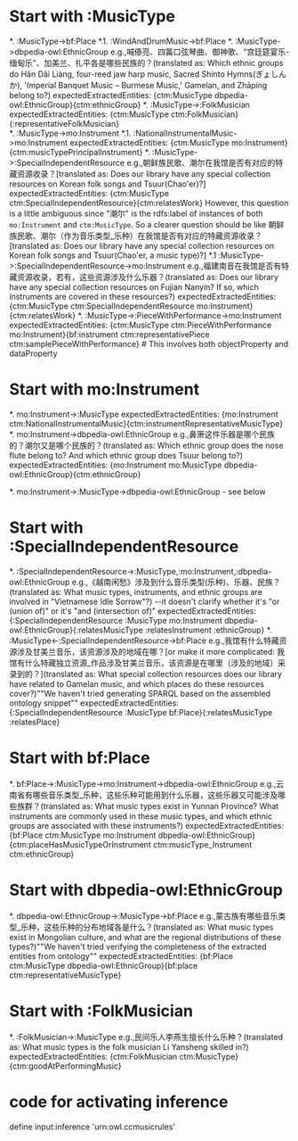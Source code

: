 # Start with :MusicType
*. :MusicType->bf:Place
    *.1. :WindAndDrumMusic->bf:Place
*. :MusicType->dbpedia-owl:EthnicGroup
    e.g.,喊傣亮、四簧口弦琴曲、御神歌、“宫廷筵宴乐-缅甸乐”、加美兰、扎平各是哪些民族的？(translated as: Which ethnic groups do Hǎn Dǎi Liàng, four-reed jaw harp music, Sacred Shinto Hymns(ぎょしんか), 'Imperial Banquet Music – Burmese Music,' Gamelan, and Zhāpíng belong to?)
    expectedExtractedEntities: {ctm:MusicType dbpedia-owl:EthnicGroup}{ctm:ethnicGroup}
*. :MusicType->:FolkMusician
    expectedExtractedEntities: {ctm:MusicType ctm:FolkMusician}{:representativeFolkMusician}     
*. :MusicType->mo:Instrument
    *.1. :NationalInstrumentalMusic->mo:Instrument
        expectedExtractedEntities: {ctm:MusicType mo:Instrument}{ctm:musicTypePrincipalInstrument}
*. :MusicType->:SpecialIndependentResource
    e.g.,朝鲜族民歌、潮尔在我馆是否有对应的特藏资源收录？[translated as: Does our library have any special collection resources on Korean folk songs and Tsuur(Chao'er)?]
        expectedExtractedEntities: {ctm:MusicType ctm:SpecialIndependentResource}{ctm:relatesWork}
        However, this question is a little ambiguous since "潮尔" is the rdfs:label of instances of both `mo:Instrument` and `ctm:MusicType`. So a clearer question should be like 朝鲜族民歌、潮尔（作为音乐类型_乐种）在我馆是否有对应的特藏资源收录？[translated as: Does our library have any special collection resources on Korean folk songs and Tsuur(Chao'er, a music type)?]
    *.1 :MusicType->:SpecialIndependentResource->mo:Instrument
        e.g.,福建南音在我馆是否有特藏资源收录，若有，这些资源涉及什么乐器？(translated as: Does our library have any special collection resources on Fujian Nanyin? If so, which instruments are covered in these resources?)
        expectedExtractedEntities: {ctm:MusicType ctm:SpecialIndependentResource mo:Instrument}{ctm:relatesWork}
*. :MusicType->:PieceWithPerformance->mo:Instrument
    expectedExtractedEntities: {ctm:MusicType ctm:PieceWithPerformance mo:Instrument}{bf:instrument ctm:representativePiece ctm:samplePieceWithPerformance} # This involves both objectProperty and dataProperty

# Start with mo:Instrument
*. mo:Instrument->:MusicType
    expectedExtractedEntities: {mo:Instrument ctm:NationalInstrumentalMusic}{ctm:instrumentRepresentativeMusicType}
*. mo:Instrument->dbpedia-owl:EthnicGroup
    e.g.,鼻箫这件乐器是哪个民族的？潮尔又是哪个民族的？(translated as: Which ethnic group does the nose flute belong to? And which ethnic group does Tsuur belong to?)
    expectedExtractedEntities: {mo:Instrument mo:MusicType dbpedia-owl:EthnicGroup}{ctm:ethnicGroup}
    
*. mo:Instrument->:MusicType->dbpedia-owl:EthnicGroup - see below

# Start with :SpecialIndependentResource
*. :SpecialIndependentResource->:MusicType,:mo:Instrument,:dbpedia-owl:EthnicGroup
    e.g.,《越南闲愁》涉及到什么音乐类型(乐种)、乐器、民族？(translated as: What music types, instruments, and ethnic groups are involved in "Vietnamese Idle Sorrow"?)
    --it doesn't clarify whether it's "or (union of)" or it's "and (intersection of)"
    expectedExtractedEntities: {:SpecialIndependentResource :MusicType mo:Instrument dbpedia-owl:EthnicGroup}{:relatesMusicType :relatesInstrument :ethnicGroup}
*. :MusicType<-:SpecialIndependentResource->bf:Place
    e.g.,我馆有什么特藏资源涉及甘美兰音乐，该资源涉及的地域在哪？[or make it more complicated: 我馆有什么特藏独立资源_作品涉及甘美兰音乐，该资源是在哪里（涉及的地域）采录到的？](translated as: What special collection resources does our library have related to Gamelan music, and which places do these resources cover?)""We haven't tried generating SPARQL based on the assembled ontology snippet""
    expectedExtractedEntities: {:SpecialIndependentResource :MusicType bf:Place}{:relatesMusicType :relatesPlace}

# Start with bf:Place
*. bf:Place->:MusicType->mo:Instrument->dbpedia-owl:EthnicGroup
    e.g.,云南省有哪些音乐类型_乐种，这些乐种可能用到什么乐器，这些乐器又可能涉及哪些族群？(translated as: What music types exist in Yunnan Province? What instruments are commonly used in these music types, and which ethnic groups are associated with these instruments?)
    expectedExtractedEntities: {bf:Place ctm:MusicType mo:Instrument dbpedia-owl:EthnicGroup}{ctm:placeHasMusicTypeOrInstrument ctm:musicType_Instrument ctm:ethnicGroup}

# Start with dbpedia-owl:EthnicGroup
*. dbpedia-owl:EthnicGroup->:MusicType->bf:Place
    e.g.,蒙古族有哪些音乐类型_乐种，这些乐种的分布地域各是什么？(translated as: What music types exist in Mongolian culture, and what are the regional distributions of these types?)""We haven't tried verifying the completeness of the extracted entities from ontology""
    expectedExtractedEntities: {bf:Place ctm:MusicType dbpedia-owl:EthnicGroup}{bf:place ctm:representativeMusicType}

# Start with :FolkMusician
*. :FolkMusician->:MusicType
    e.g.,民间乐人李燕生擅长什么乐种？(translated as: What music types is the folk musician Li Yansheng skilled in?)
    expectedExtractedEntities: {ctm:FolkMusician ctm:MusicType}{ctm:goodAtPerformingMusic}


# code for activating inference 
define input:inference 'urn:owl.ccmusicrules'